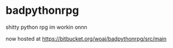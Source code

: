 # badpythonrpg
shitty python rpg im workin onnn

now hosted at https://bitbucket.org/woaj/badpythonrpg/src/main
